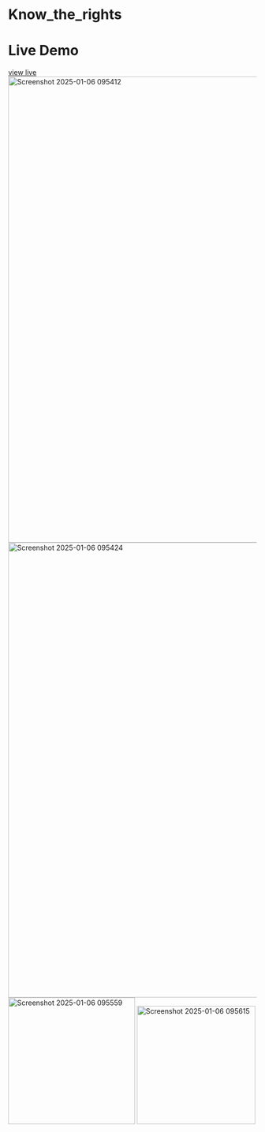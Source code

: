 # Know_the_rights

<div>
  <h1>Live Demo</h1>
  <a href="https://2wcjz3adzttk05mkqyclpw.on.drv.tw/www.know_your_rights.com/" >view live</a>
</div>

<img width="945" alt="Screenshot 2025-01-06 095412" src="https://github.com/user-attachments/assets/db392e2b-f93b-4651-a181-a85d8cc23bd4" />
<img width="923" alt="Screenshot 2025-01-06 095424" src="https://github.com/user-attachments/assets/fd36c317-1a5b-4758-868d-72b1ef4bac78" />
<img width="257" alt="Screenshot 2025-01-06 095559" src="https://github.com/user-attachments/assets/50e4b916-53cf-4b82-8cc1-97e4d86512e7" />
<img width="240" alt="Screenshot 2025-01-06 095615" src="https://github.com/user-attachments/assets/c264db0f-0dee-4ba7-9ce3-2fd28e45a484" />
